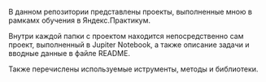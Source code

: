 В данном репозитории представлены проекты, выполненные мною в рамкамх обучения в Яндекс.Практикум.

Внутри каждой папки с проектом находится непосредственно сам проект, выполненный в Jupiter Notebook, а также описание задачи и вводные данные в файле README. 

Также перечислены используемые иструменты, методы и библиотеки.
